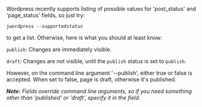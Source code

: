 Wordpress recently supports listing of possible values for 'post\_status' and 'page\_status' fields, so just try:

```
jwordpress --supportedstatus
```

to get a list. Otherwise, here is what you should at least know:

`publish`: Changes are immediately visible.

`draft`: Changes are not visible, until the `publish` status is set to `publish`.

However, on the command line argument '--publish', either true or false is accepted. When set to false, page is draft, otherwise it's published.

_**Note:** Fields override command line arguments, so if you need something other than 'published' or 'draft', specify it in the field._